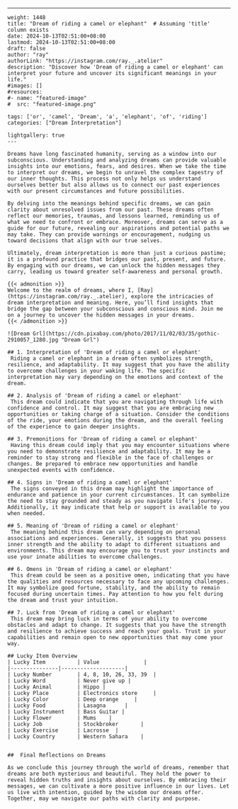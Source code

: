 ---
    weight: 1448
    title: "Dream of riding a camel or elephant"  # Assuming 'title' column exists
    date: 2024-10-13T02:51:00+08:00
    lastmod: 2024-10-13T02:51:00+08:00
    draft: false
    author: "ray"
    authorLink: "https://instagram.com/ray._.atelier"
    description: "Discover how 'Dream of riding a camel or elephant' can interpret your future and uncover its significant meanings in your life."
    #images: []
    #resources:
    #- name: "featured-image"
    #  src: "featured-image.png"
    
    tags: ['or', 'camel', 'Dream', 'a', 'elephant', 'of', 'riding']
    categories: ["Dream Interpretation"]
    
    lightgallery: true
    ---
    
    Dreams have long fascinated humanity, serving as a window into our subconscious. Understanding and analyzing dreams can provide valuable insights into our emotions, fears, and desires. When we take the time to interpret our dreams, we begin to unravel the complex tapestry of our inner thoughts. This process not only helps us understand ourselves better but also allows us to connect our past experiences with our present circumstances and future possibilities.
    
    By delving into the meanings behind specific dreams, we can gain clarity about unresolved issues from our past. These dreams often reflect our memories, traumas, and lessons learned, reminding us of what we need to confront or embrace. Moreover, dreams can serve as a guide for our future, revealing our aspirations and potential paths we may take. They can provide warnings or encouragement, nudging us toward decisions that align with our true selves.
    
    Ultimately, dream interpretation is more than just a curious pastime; it is a profound practice that bridges our past, present, and future. By engaging with our dreams, we can unlock the hidden messages they carry, leading us toward greater self-awareness and personal growth.
    
    {{< admonition >}}
    Welcome to the realm of dreams, where I, [Ray](https://instagram.com/ray._.atelier), explore the intricacies of dream interpretation and meaning. Here, you’ll find insights that bridge the gap between your subconscious and conscious mind. Join me on a journey to uncover the hidden messages in your dreams.
    {{< /admonition >}}
    
    ![Dream Grl](https://cdn.pixabay.com/photo/2017/11/02/03/35/gothic-2910057_1280.jpg "Dream Grl")
    
    ## 1. Interpretation of 'Dream of riding a camel or elephant'
     Riding a camel or elephant in a dream often symbolizes strength, resilience, and adaptability. It may suggest that you have the ability to overcome challenges in your waking life. The specific interpretation may vary depending on the emotions and context of the dream.
    
    ## 2. Analysis of 'Dream of riding a camel or elephant'
     This dream could indicate that you are navigating through life with confidence and control. It may suggest that you are embracing new opportunities or taking charge of a situation. Consider the conditions of the ride, your emotions during the dream, and the overall feeling of the experience to gain deeper insights.
    
    ## 3. Premonitions for 'Dream of riding a camel or elephant'
     Having this dream could imply that you may encounter situations where you need to demonstrate resilience and adaptability. It may be a reminder to stay strong and flexible in the face of challenges or changes. Be prepared to embrace new opportunities and handle unexpected events with confidence.
    
    ## 4. Signs in 'Dream of riding a camel or elephant'
     The signs conveyed in this dream may highlight the importance of endurance and patience in your current circumstances. It can symbolize the need to stay grounded and steady as you navigate life's journey. Additionally, it may indicate that help or support is available to you when needed.
    
    ## 5. Meaning of 'Dream of riding a camel or elephant'
     The meaning behind this dream can vary depending on personal associations and experiences. Generally, it suggests that you possess inner strength and the ability to adapt to different situations and environments. This dream may encourage you to trust your instincts and use your innate abilities to overcome challenges.
    
    ## 6. Omens in 'Dream of riding a camel or elephant'
     This dream could be seen as a positive omen, indicating that you have the qualities and resources necessary to face any upcoming challenges. It may symbolize good fortune, stability, and the ability to remain focused during uncertain times. Pay attention to how you felt during the dream and trust your intuition.
    
    ## 7. Luck from 'Dream of riding a camel or elephant'
     This dream may bring luck in terms of your ability to overcome obstacles and adapt to change. It suggests that you have the strength and resilience to achieve success and reach your goals. Trust in your capabilities and remain open to new opportunities that may come your way.
    
    ## Lucky Item Overview
    | Lucky Item          | Value              |
    |---------------|--------------------|
    | Lucky Number        | 4, 8, 10, 26, 33, 39  |
    | Lucky Word          | Never give up |
    | Lucky Animal        | Hippo |
    | Lucky Place         | Electronics store     |
    | Lucky Color         | Deep orange     |
    | Lucky Food          | Lasagna      |
    | Lucky Instrument    | Bass Guitar |
    | Lucky Flower        | Mums    |
    | Lucky Job           | Stockbroker       |
    | Lucky Exercise      | Lacrosse  |
    | Lucky Country       | Western Sahara    |
    
    
    ##  Final Reflections on Dreams
    
    As we conclude this journey through the world of dreams, remember that dreams are both mysterious and beautiful. They hold the power to reveal hidden truths and insights about ourselves. By embracing their messages, we can cultivate a more positive influence in our lives. Let us live with intention, guided by the wisdom our dreams offer. Together, may we navigate our paths with clarity and purpose.
    